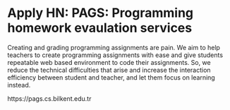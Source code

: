 # Apply HN: PAGS: Programming homework evaulation services

Creating and grading programming assignments are pain. We aim to help teachers to create programming assignments with ease and give students repeatable web based environment to code their assignments. So, we reduce the technical difficulties that arise and increase the interaction efficiency between student and teacher, and let them focus on learning instead.<p>https:&#x2F;&#x2F;pags.cs.bilkent.edu.tr
